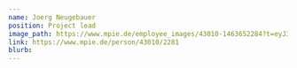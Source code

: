 ```yaml
---
name: Joerg Neugebauer
position: Project lead
image_path: https://www.mpie.de/employee_images/43010-1463652284?t=eyJ3aWR0aCI6MjEyLCJoZWlnaHQiOjI3MiwiZml0IjoiY3JvcCJ9--c0c64f6fa687c0cbabebf449f6f6744f1fcdd5f3
link: https://www.mpie.de/person/43010/2281
blurb:
---
```

